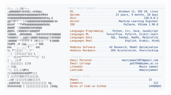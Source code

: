 <picture>
  <source srcset="https://raw.githubusercontent.com/mmazinjameel/mmazinjameel/main/dark_mode.svg?v=1756786369" media="(prefers-color-scheme: dark)">
  <img src="https://raw.githubusercontent.com/mmazinjameel/mmazinjameel/main/light_mode.svg?v=1756786369">
</picture>
